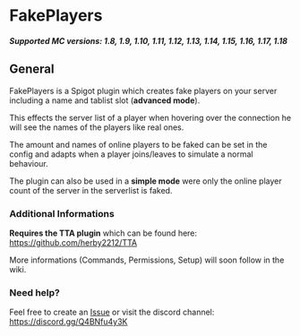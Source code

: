 # FakePlayers
##### Supported MC versions: 1.8, 1.9, 1.10, 1.11, 1.12, 1.13, 1.14, 1.15, 1.16, 1.17, 1.18

## General
FakePlayers is a Spigot plugin which creates fake players on your server including a name and tablist slot (**advanced mode**).

This effects the server list of a player when hovering over the connection he will see the names of the players like real ones.

The amount and names of online players to be faked can be set in the config and adapts when a player joins/leaves to simulate a normal behaviour.

The plugin can also be used in a **simple mode** were only the online player count of the server in the serverlist is faked.

### Additional Informations
**Requires the TTA plugin** which can be found here: https://github.com/herby2212/TTA

More informations (Commands, Permissions, Setup) will soon follow in the wiki.

### Need help?
Feel free to create an [Issue](https://github.com/herby2212/FakePlayers/issues) or visit the discord channel: https://discord.gg/Q4BNfu4y3K